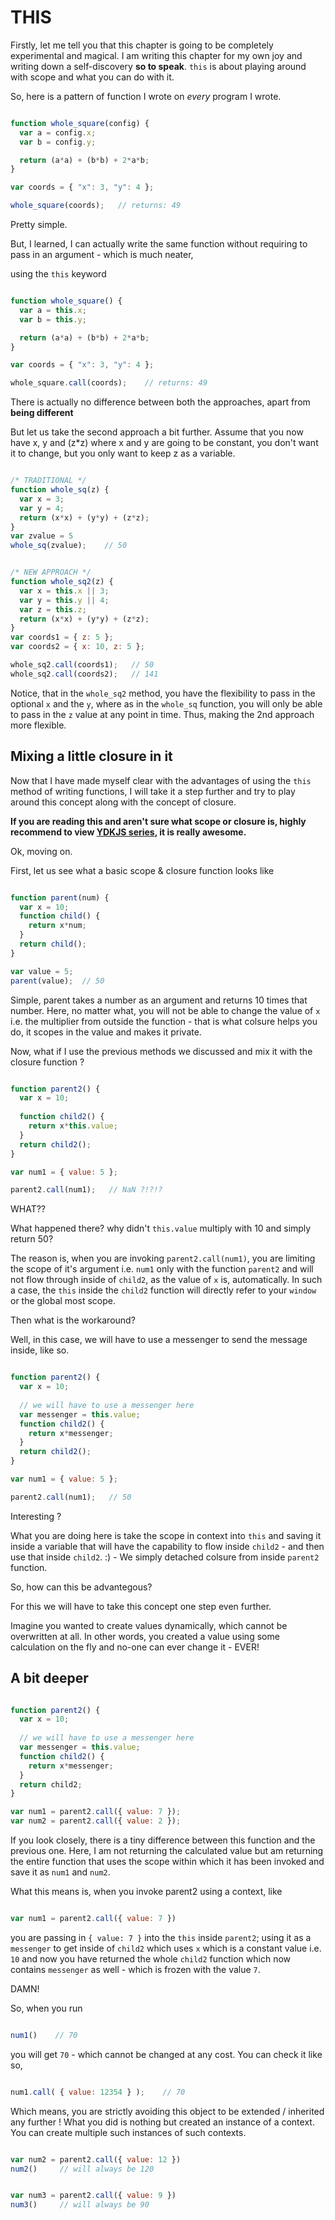 # THIS

Firstly, let me tell you that this chapter is going to be completely experimental and magical.
I am writing this chapter for my own joy and writing down a self-discovery **so to speak**.
`this` is about playing around with scope and what you can do with it.

So, here is a pattern of function I wrote on *every* program I wrote. 

```javascript

function whole_square(config) {
  var a = config.x;
  var b = config.y;

  return (a*a) + (b*b) + 2*a*b;
}

var coords = { "x": 3, "y": 4 };

whole_square(coords);   // returns: 49

```

Pretty simple.

But, I learned, I can actually write the same function without requiring to pass in an argument - which
is much neater,

using the `this` keyword


```javascript

function whole_square() {
  var a = this.x;
  var b = this.y;

  return (a*a) + (b*b) + 2*a*b;
}

var coords = { "x": 3, "y": 4 };

whole_square.call(coords);    // returns: 49

```

There is actually no difference between both the approaches, apart from **being different**

But let us take the second approach a bit further. Assume that you now have x, y and (z*z) where
x and y are going to be constant, you don't want it to change, but you only want to keep
z as a variable.

```javascript

/* TRADITIONAL */
function whole_sq(z) {
  var x = 3;
  var y = 4;
  return (x*x) + (y*y) + (z*z);
}
var zvalue = 5
whole_sq(zvalue);    // 50


/* NEW APPROACH */
function whole_sq2(z) {
  var x = this.x || 3;
  var y = this.y || 4;
  var z = this.z;
  return (x*x) + (y*y) + (z*z);
}
var coords1 = { z: 5 };
var coords2 = { x: 10, z: 5 };

whole_sq2.call(coords1);   // 50
whole_sq2.call(coords2);   // 141
```

Notice, that in the `whole_sq2` method, you have the flexibility to pass in the optional `x` and the `y`, where
as in the `whole_sq` function, you will only be able to pass in the `z` value at any point in time. Thus, making
the 2nd approach more flexible.


## Mixing a little closure in it

Now that I have made myself clear with the advantages of using the `this` method of writing functions, I will
take it a step further and try to play around this concept along with the concept of closure. 

**If you are reading this and aren't sure what scope or closure is, highly recommend to view [YDKJS series](https://github.com/getify/You-Dont-Know-JS/blob/master/scope%20&%20closures/README.md#you-dont-know-js-scope--closures), it is 
really awesome.**


Ok, moving on.

First, let us see what a basic scope & closure function looks like

```javascript

function parent(num) {
  var x = 10;
  function child() {
    return x*num;
  }
  return child();
}

var value = 5;
parent(value);  // 50

```

Simple, parent takes a number as an argument and returns 10 times that number. Here, no matter what, you will
not be able to change the value of `x` i.e. the multiplier from outside the function - that is what colsure 
helps you do, it scopes in the value and makes it private.

Now, what if I use the previous methods we discussed and mix it with the closure function ?

```javascript

function parent2() {
  var x = 10;
  
  function child2() {
    return x*this.value;
  }
  return child2();
}

var num1 = { value: 5 };

parent2.call(num1);   // NaN ?!?!?
```

WHAT??

What happened there? why didn't `this.value` multiply with 10 and simply return 50?

The reason is, when you are invoking `parent2.call(num1)`, you are limiting the scope of it's argument i.e. `num1`
only with the function `parent2` and will not flow through inside of `child2`, as the value of `x` is, automatically.
In such a case, the `this` inside the `child2` function will directly refer to your `window` or the global 
most scope.

Then what is the workaround?

Well, in this case, we will have to use a messenger to send the message inside, like so.


```javascript

function parent2() {
  var x = 10;
  
  // we will have to use a messenger here
  var messenger = this.value;
  function child2() {
    return x*messenger;
  }
  return child2();
}

var num1 = { value: 5 };

parent2.call(num1);   // 50

```

Interesting ?

What you are doing here is take the scope in context into `this` and saving it inside a variable that 
will have the capability to flow inside `child2` - and then use that inside `child2`. :) - We simply 
detached colsure from inside `parent2` function.

So, how can this be advantegous?

For this we will have to take this concept one step even further.

Imagine you wanted to create values dynamically, which cannot be overwritten at all. In other words,
you created a value using some calculation on the fly and no-one can ever change it - EVER!


## A bit deeper

```javascript

function parent2() {
  var x = 10;
  
  // we will have to use a messenger here
  var messenger = this.value;
  function child2() {
    return x*messenger;
  }
  return child2;
}

var num1 = parent2.call({ value: 7 });
var num2 = parent2.call({ value: 2 });

```

If you look closely, there is a tiny difference between this function and the previous one.
Here, I am not returning the calculated value but am returning the entire function that 
uses the scope within which it has been invoked and save it as `num1` and `num2`.

What this means is, when you invoke parent2 using a context, like 

```javascript

var num1 = parent2.call({ value: 7 })
```

you are passing in `{ value: 7 }` into the `this` inside `parent2`; using it as a `messenger` to get
inside of `child2` which uses `x` which is a constant value i.e. `10` and now you have returned
the whole `child2` function which now contains `messenger` as well - which is frozen with the value `7`.

DAMN!

So, when you run

```javascript

num1()    // 70
```

you will get `70` - which cannot be changed at any cost. You can check it like so,

```javascript

num1.call( { value: 12354 } );    // 70
```

Which means, you are strictly avoiding this object to be extended / inherited any further !
What you did is nothing but created an instance of a context. You can create multiple such
instances of such contexts.

```javascript

var num2 = parent2.call({ value: 12 })
num2()     // will always be 120


var num3 = parent2.call({ value: 9 })
num3()     // will always be 90
```
